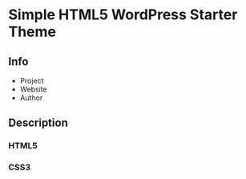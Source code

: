 #  Simple HTML5 WordPress Starter Theme

## Info
* Project
* Website
* Author

## Description

### HTML5
### CSS3